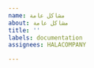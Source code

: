 ```yaml
---
name: مشاكل عامة
about: مشاكل عامة
title: ''
labels: documentation
assignees: HALACOMPANY

---
```




